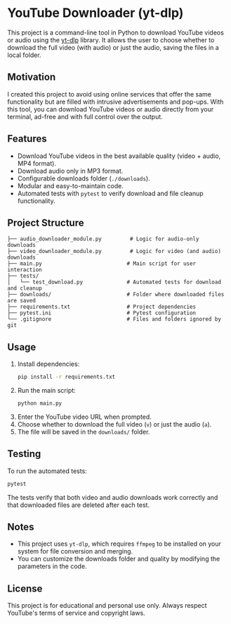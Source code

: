 # YouTube Downloader (yt-dlp)

This project is a command-line tool in Python to download YouTube videos or audio using the [yt-dlp](https://github.com/yt-dlp/yt-dlp) library. It allows the user to choose whether to download the full video (with audio) or just the audio, saving the files in a local folder.

## Motivation
I created this project to avoid using online services that offer the same functionality but are filled with intrusive advertisements and pop-ups. With this tool, you can download YouTube videos or audio directly from your terminal, ad-free and with full control over the output.

## Features
- Download YouTube videos in the best available quality (video + audio, MP4 format).
- Download audio only in MP3 format.
- Configurable downloads folder (`./downloads`).
- Modular and easy-to-maintain code.
- Automated tests with `pytest` to verify download and file cleanup functionality.

## Project Structure
```
├── audio_downloader_module.py         # Logic for audio-only downloads
├── video_downloader_module.py         # Logic for video (and audio) downloads
├── main.py                           # Main script for user interaction
├── tests/
│   └── test_download.py              # Automated tests for download and cleanup
├── downloads/                        # Folder where downloaded files are saved
├── requirements.txt                  # Project dependencies
├── pytest.ini                        # Pytest configuration
└── .gitignore                        # Files and folders ignored by git
```

## Usage
1. Install dependencies:
   ```bash
   pip install -r requirements.txt
   ```
2. Run the main script:
   ```bash
   python main.py
   ```
3. Enter the YouTube video URL when prompted.
4. Choose whether to download the full video (`v`) or just the audio (`a`).
5. The file will be saved in the `downloads/` folder.

## Testing
To run the automated tests:
```bash
pytest
```
The tests verify that both video and audio downloads work correctly and that downloaded files are deleted after each test.

## Notes
- This project uses `yt-dlp`, which requires `ffmpeg` to be installed on your system for file conversion and merging.
- You can customize the downloads folder and quality by modifying the parameters in the code.

## License
This project is for educational and personal use only. Always respect YouTube's terms of service and copyright laws.
